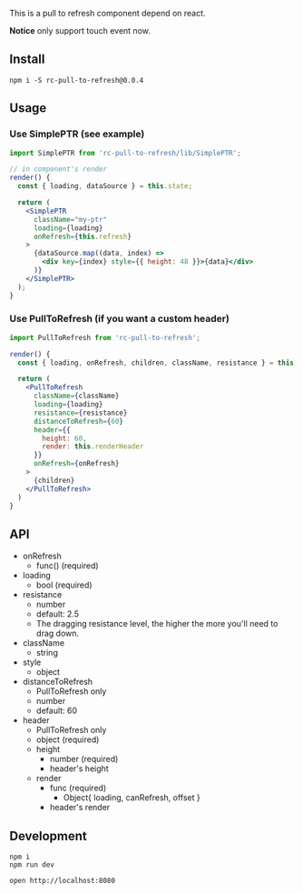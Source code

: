 This is a pull to refresh component depend on react.

**Notice** only support touch event now.

## Install

```
npm i -S rc-pull-to-refresh@0.0.4
```

## Usage

### Use SimplePTR (see example)

```jsx
import SimplePTR from 'rc-pull-to-refresh/lib/SimplePTR';

// in component's render
render() {
  const { loading, dataSource } = this.state;

  return (
    <SimplePTR
      className="my-ptr"
      loading={loading}
      onRefresh={this.refresh}
    >
      {dataSource.map((data, index) =>
        <div key={index} style={{ height: 48 }}>{data}</div>
      )}
    </SimplePTR>
  );
}
```

### Use PullToRefresh (if you want a custom header)

```jsx
import PullToRefresh from 'rc-pull-to-refresh';

render() {
  const { loading, onRefresh, children, className, resistance } = this.props

  return (
    <PullToRefresh
      className={className}
      loading={loading}
      resistance={resistance}
      distanceToRefresh={60}
      header={{
        height: 60,
        render: this.renderHeader
      }}
      onRefresh={onRefresh}
    >
      {children}
    </PullToRefresh>
  )
}
```

## API

- onRefresh
    - func() (required)
- loading
    - bool (required)
- resistance
    - number
    - default: 2.5
    - The dragging resistance level, the higher the more you'll need to drag down.
- className
    - string
- style
    - object
- distanceToRefresh
    - PullToRefresh only
    - number
    - default: 60
- header
    - PullToRefresh only
    - object (required)
    - height
        - number (required)
        - header's height
    - render
        - func (required)
            - Object{ loading, canRefresh, offset }
        - header's render

## Development

```
npm i
npm run dev

open http://localhost:8080
```